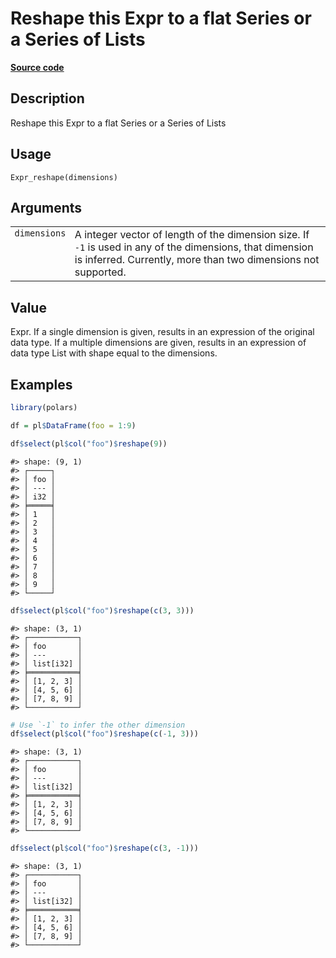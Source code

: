 

# Reshape this Expr to a flat Series or a Series of Lists

[**Source code**](https://github.com/pola-rs/r-polars/tree/main/R/expr__expr.R#L2836)

## Description

Reshape this Expr to a flat Series or a Series of Lists

## Usage

<pre><code class='language-R'>Expr_reshape(dimensions)
</code></pre>

## Arguments

<table>
<tr>
<td style="white-space: nowrap; font-family: monospace; vertical-align: top">
<code id="dimensions">dimensions</code>
</td>
<td>
A integer vector of length of the dimension size. If <code>-1</code> is
used in any of the dimensions, that dimension is inferred. Currently,
more than two dimensions not supported.
</td>
</tr>
</table>

## Value

Expr. If a single dimension is given, results in an expression of the
original data type. If a multiple dimensions are given, results in an
expression of data type List with shape equal to the dimensions.

## Examples

``` r
library(polars)

df = pl$DataFrame(foo = 1:9)

df$select(pl$col("foo")$reshape(9))
```

    #> shape: (9, 1)
    #> ┌─────┐
    #> │ foo │
    #> │ --- │
    #> │ i32 │
    #> ╞═════╡
    #> │ 1   │
    #> │ 2   │
    #> │ 3   │
    #> │ 4   │
    #> │ 5   │
    #> │ 6   │
    #> │ 7   │
    #> │ 8   │
    #> │ 9   │
    #> └─────┘

``` r
df$select(pl$col("foo")$reshape(c(3, 3)))
```

    #> shape: (3, 1)
    #> ┌───────────┐
    #> │ foo       │
    #> │ ---       │
    #> │ list[i32] │
    #> ╞═══════════╡
    #> │ [1, 2, 3] │
    #> │ [4, 5, 6] │
    #> │ [7, 8, 9] │
    #> └───────────┘

``` r
# Use `-1` to infer the other dimension
df$select(pl$col("foo")$reshape(c(-1, 3)))
```

    #> shape: (3, 1)
    #> ┌───────────┐
    #> │ foo       │
    #> │ ---       │
    #> │ list[i32] │
    #> ╞═══════════╡
    #> │ [1, 2, 3] │
    #> │ [4, 5, 6] │
    #> │ [7, 8, 9] │
    #> └───────────┘

``` r
df$select(pl$col("foo")$reshape(c(3, -1)))
```

    #> shape: (3, 1)
    #> ┌───────────┐
    #> │ foo       │
    #> │ ---       │
    #> │ list[i32] │
    #> ╞═══════════╡
    #> │ [1, 2, 3] │
    #> │ [4, 5, 6] │
    #> │ [7, 8, 9] │
    #> └───────────┘
